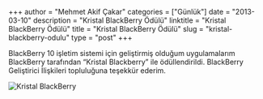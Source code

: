 +++
author = "Mehmet Akif Çakar"
categories = ["Günlük"]
date = "2013-03-10"
description = "Kristal BlackBerry Ödülü"
linktitle = "Kristal BlackBerry Ödülü"
title = "Kristal BlackBerry Ödülü"
slug = "kristal-blackberry-odulu"
type = "post"
+++

BlackBerry 10 işletim sistemi için geliştirmiş olduğum uygulamalarım BlackBerry tarafından “Kristal Blackberry” ile ödüllendirildi. BlackBerry Geliştirici İlişkileri topluluğuna teşekkür ederim.

![Kristal BlackBerry](/images/crystalBB.jpg)